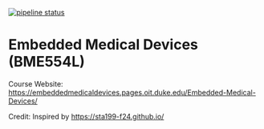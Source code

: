 [![pipeline status](https://gitlab.oit.duke.edu/EmbeddedMedicalDevices/Embedded-Medical-Devices/badges/main/pipeline.svg)](https://gitlab.oit.duke.edu/EmbeddedMedicalDevices/Embedded-Medical-Devices/-/commits/main) 

# Embedded Medical Devices (BME554L)

Course Website: https://embeddedmedicaldevices.pages.oit.duke.edu/Embedded-Medical-Devices/

Credit: Inspired by https://sta199-f24.github.io/